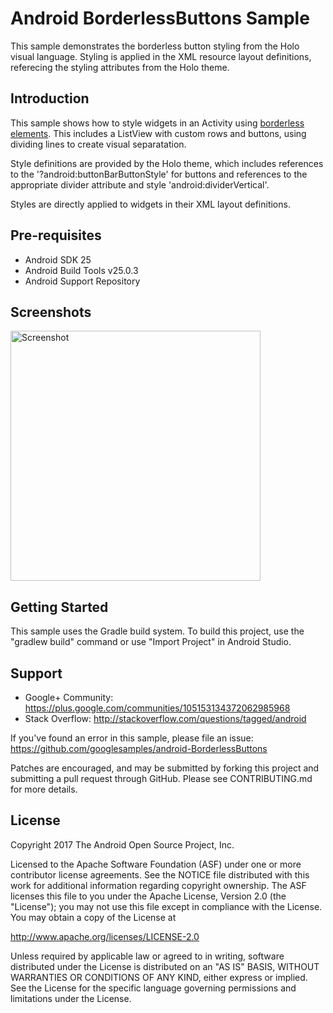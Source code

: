 
Android BorderlessButtons Sample
===================================

This sample demonstrates the borderless button styling from the Holo visual language.
Styling is applied in the XML resource layout definitions, referecing the styling attributes
from the Holo theme.

Introduction
------------

This sample shows how to style widgets in an Activity using [borderless elements][1].
This includes a ListView with custom rows and buttons, using dividing lines to create
visual separatation.

Style definitions are provided by the Holo theme, which includes references to the 
'?android:buttonBarButtonStyle' for buttons and references to the appropriate divider 
attribute and style 'android:dividerVertical'.

Styles are directly applied to widgets in their XML layout definitions.

[1]: http://developer.android.com/design/building-blocks/buttons.html#borderless

Pre-requisites
--------------

- Android SDK 25
- Android Build Tools v25.0.3
- Android Support Repository

Screenshots
-------------

<img src="screenshots/1-activity.png" height="400" alt="Screenshot"/> 

Getting Started
---------------

This sample uses the Gradle build system. To build this project, use the
"gradlew build" command or use "Import Project" in Android Studio.

Support
-------

- Google+ Community: https://plus.google.com/communities/105153134372062985968
- Stack Overflow: http://stackoverflow.com/questions/tagged/android

If you've found an error in this sample, please file an issue:
https://github.com/googlesamples/android-BorderlessButtons

Patches are encouraged, and may be submitted by forking this project and
submitting a pull request through GitHub. Please see CONTRIBUTING.md for more details.

License
-------

Copyright 2017 The Android Open Source Project, Inc.

Licensed to the Apache Software Foundation (ASF) under one or more contributor
license agreements.  See the NOTICE file distributed with this work for
additional information regarding copyright ownership.  The ASF licenses this
file to you under the Apache License, Version 2.0 (the "License"); you may not
use this file except in compliance with the License.  You may obtain a copy of
the License at

http://www.apache.org/licenses/LICENSE-2.0

Unless required by applicable law or agreed to in writing, software
distributed under the License is distributed on an "AS IS" BASIS, WITHOUT
WARRANTIES OR CONDITIONS OF ANY KIND, either express or implied.  See the
License for the specific language governing permissions and limitations under
the License.
